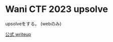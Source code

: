 # Wani CTF 2023 upsolve

upsolveをする。 (webのみ)

[公式 writeup](https://github.com/wani-hackase/wanictf2023-writeup.git)
